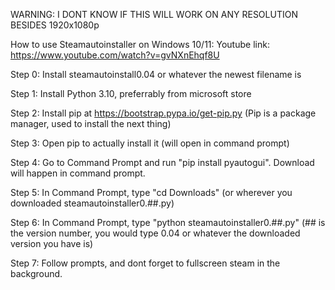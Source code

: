WARNING: I DONT KNOW IF THIS WILL WORK ON ANY RESOLUTION BESIDES 1920x1080p



How to use Steamautoinstaller on Windows 10/11:
Youtube link: https://www.youtube.com/watch?v=gvNXnEhqf8U

Step 0: Install steamautoinstall0.04 or whatever the newest filename is

Step 1: Install Python 3.10, preferrably from microsoft store

Step 2: Install pip at https://bootstrap.pypa.io/get-pip.py (Pip is a package manager, used to install the next thing)

Step 3: Open pip to actually install it (will open in command prompt)

Step 4: Go to Command Prompt and run "pip install pyautogui". Download will happen in command prompt.

Step 5: In Command Prompt, type "cd Downloads" (or wherever you downloaded steamautoinstaller0.##.py)

Step 6: In Command Prompt, type "python steamautoinstaller0.##.py" (## is the version number, you would type 0.04 or whatever the downloaded version you have is)

Step 7: Follow prompts, and dont forget to fullscreen steam in the background.
